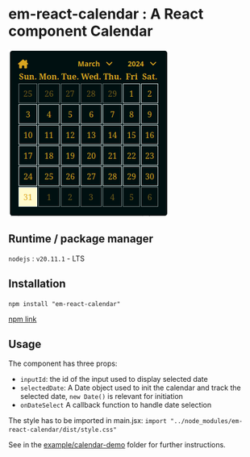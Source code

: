 # em-react-calendar : A React component Calendar

![Calendar Screenshot](./calendar.png "React Calendar")

## Runtime / package manager

`nodejs` : `v20.11.1` - LTS

## Installation

`npm install "em-react-calendar"`

[npm link](https://www.npmjs.com/package/em-react-calendar)

## Usage

The component has three props:

- `inputId`: the id of the input used to display selected date
- `selectedDate`: A Date object used to init the calendar and track the selected date, `new Date()` is relevant for initiation
- `onDateSelect` A callback function to handle date selection

The style has to be imported in main.jsx: `import "../node_modules/em-react-calendar/dist/style.css"`

See in the [example/calendar-demo](./example/calendar-demo "") folder for further instructions.
